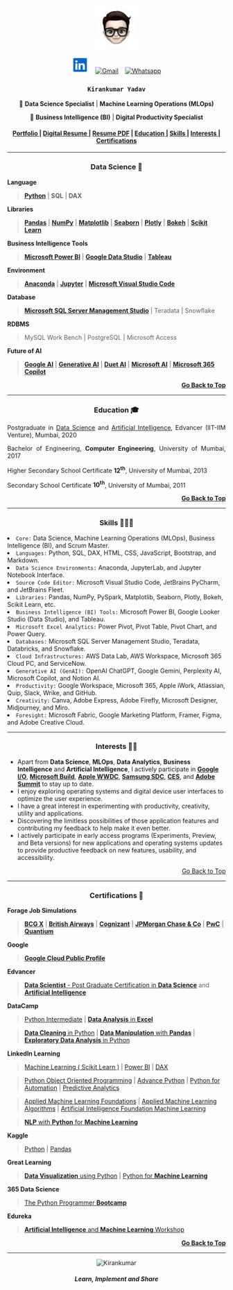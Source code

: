 <p align="center">
<img src="Image/Me.png" alt="Kirankumar" width="20%">
</p>
<p align="center" width="100%">
  <a href="https://www.linkedin.com/in/iamkirankumaryadav/"><img src="Image/LinkedIn.png" alt="LinkedIn" width=38 title="iamkirankumaryadav"></a>&nbsp;&nbsp;&nbsp;
  <a href="mailto:iamkirankumaryadav@gmail.com"><img src="Image/Gmail.png" alt="Gmail" width=40 title="iamkirankumaryadav@gmail.com"></a>&nbsp;&nbsp;&nbsp;
  <a href="https://wa.me/[+919004967226]"><img src="Image/whatsapp.svg" width=38 alt="Whatsapp" title="+919004967226"></a>  
</p>
<p name="name" align="center"><h3 align="center"><code> Kirankumar Yadav </code></h3></p>
<p align="center">🚀 <strong>Data Science Specialist</strong>  | <strong>Machine Learning Operations (MLOps)</strong></p>  
<p align="center">🤖 <strong>Business Intelligence (BI)</strong> | <strong>Digital Productivity Specialist</strong></p> 

<h4 align="center" width="100%">
  <a href="https://iamkirankumaryadav.super.site/"> <strong>Portfolio</strong> </a> |
  <a href="https://iamkirankumaryadav.github.io/Resume"> <strong>Digital Resume</strong> </a> |
  <a href="https://iamkirankumaryadav.github.io/Portfolio/PDF/Kirankumar_Yadav.pdf"> <strong>Resume PDF</strong></a> |
  <a href="#education"> <strong>Education</strong> </a> |
  <a href="#skill"> <strong>Skills</strong> </a> | 
  <a href="#interest"> <strong>Interests</strong> </a> | 
  <a href="#certification"> <strong>Certifications</strong> </a>
</h4>

---
  
<h3 name="data-science" align="center">Data Science 🤖</h3>

<p align="justify"> <strong>Language</strong> </p>

> [**Python**](https://www.python.org/) | **SQL** | **DAX**
  
<p align="justify"> <strong>Libraries</strong> </p>

> [**Pandas**](https://pandas.pydata.org/) | [**NumPy**](https://numpy.org/) | [**Matplotlib**](https://matplotlib.org/) | [**Seaborn**](https://seaborn.pydata.org/) | [**Plotly**](https://plotly.com/) | [**Bokeh**](https://bokeh.org/) | [**Scikit Learn**](https://scikit-learn.org/)

<p align="justify"> <strong>Business Intelligence Tools</strong> </p>

> [**Microsoft Power BI**](https://powerbi.microsoft.com/en-us/) | [**Google Data Studio**](https://datastudio.google.com/) | [**Tableau**](https://www.tableau.com/)

<p align="justify"> <strong>Environment</strong> </p>

> [**Anaconda**](https://www.anaconda.com/) | [**Jupyter**](https://jupyter.org/) | [**Microsoft Visual Studio Code**](https://code.visualstudio.com/)

<p align="justify"> <strong>Database</strong> </p>

> [**Microsoft SQL Server Management Studio**](https://docs.microsoft.com/en-us/sql/ssms/sql-server-management-studio-ssms) | Teradata | Snowflake

<p align="justify"> <strong>RDBMS</strong> </p>

> MySQL Work Bench | PostgreSQL | Microsoft Access

<p align="justify"> <strong>Future of AI</strong> </p>

> [**Google AI**](https://ai.google/) | [**Generative AI**](https://ai.google/discover/generativeai/) | [**Duet AI**](https://workspace.google.com/blog/product-announcements/duet-ai) | [**Microsoft AI**](https://www.microsoft.com/en-us/ai) | [**Microsoft 365 Copilot**](https://www.microsoft.com/en-us/microsoft-365/blog/2023/03/16/introducing-microsoft-365-copilot-a-whole-new-way-to-work/?culture=en-us&country=us)

<p align="right"><a href="#name" align="right"> <strong>Go Back to Top</strong></a></p>

---

<h3 name="education" align="center">Education 🎓</h3>

<p align="justify">Postgraduate in <a href="PDF/CertifiedDataScienceSpecialist.pdf" target="_blank">Data Science</a> and <a href="PDF/CertifiedDataScientistSpecialist.pdf" target="_blank">Artificial Intelligence</a>, Edvancer (IIT-IIM Venture), Mumbai, 2020</p> 

<p align="justify">Bachelor of Engineering, <strong>Computer Engineering</strong>, University of Mumbai, 2017</p> 

<p align="justify">Higher Secondary School Certificate <strong>12<sup>th</sup></strong>, University of Mumbai, 2013</p>

<p align="justify">Secondary School Certificate <strong>10<sup>th</sup></strong>, University of Mumbai, 2011</p>

<p align="right"><a href="#name" align="right"> <strong>Go Back to Top</strong></a></p>

---

<h3 name="skill" align=center> Skills 👨🏻‍💻 </h3>

<p align="justify">
    <li><code>Core:</code> Data Science, Machine Learning Operations (MLOps), Business Intelligence (BI), and Scrum Master.</li>    
    <li><code>Languages:</code> Python, SQL, DAX, HTML, CSS, JavaScript, Bootstrap, and Markdown.</li>
    <li><code>Data Science Environments:</code> Anaconda, JupyterLab, and Jupyter Notebook Interface.</li>
    <li><code>Source Code Editor:</code> Microsoft Visual Studio Code, JetBrains PyCharm, and JetBrains Fleet.</li>
    <li><code>Libraries:</code> Pandas, NumPy, PySpark, Matplotlib, Seaborn, Plotly, Bokeh, Scikit Learn, etc.</li>
    <li><code>Business Intelligence (BI) Tools:</code> Microsoft Power BI, Google Looker Studio (Data Studio), and Tableau.</li>
    <li><code>Microsoft Excel Analytics:</code> Power Pivot, Pivot Table, Pivot Chart, and Power Query.</li>
    <li><code>Databases:</code> Microsoft SQL Server Management Studio, Teradata, Databricks, and Snowflake.</li>
    <li><code>Cloud Infrastructures:</code> AWS Data Lab, AWS Workspace, Microsoft 365 Cloud PC, and ServiceNow.</li>
    <li><code>Generative AI (GenAI):</code> OpenAI ChatGPT, Google Gemini, Perplexity AI, Microsoft Copilot, and Notion AI.</li>
    <li><code>Productivity:</code> Google Workspace, Microsoft 365, Apple iWork, Atlassian, Quip, Slack, Wrike, and GitHub.</li>
    <li><code>Creativity:</code> Canva, Adobe Express, Adobe Firefly, Microsoft Designer, Midjourney, and Miro.</li>
    <li><code>Foresight:</code> Microsoft Fabric, Google Marketing Platform, Framer, Figma, and Adobe Creative Cloud.</li>
  </ul>
</p>

---

<h3 name="interest" align=center> Interests 🏃🏻 </h3>

<p align="justify">  
<ul>
  <li>
    Apart from <strong>Data Science</strong>, <strong>MLOps</strong>, <strong>Data Analytics</strong>, <strong>Business Intelligence</strong> and <strong>Artificial Intelligence</strong>, I actively participate in <a href="https://io.google/"><strong>Google I/O</strong></a>, <a href="https://build.microsoft.com/"><strong>Microsoft Build</strong></a>, <a href="https://developer.apple.com/wwdc"><strong>Apple WWDC</strong></a>, <a href="https://www.samsungdeveloperconference.com/"><strong>Samsung SDC</strong></a>, <a href="https://www.ces.tech/"><strong>CES</strong></a>, and <a href="https://business.adobe.com/summit/adobe-summit.html"><strong>Adobe Summit</strong></a> to stay up to date.
  </li>
  <li>
    I enjoy exploring operating systems and digital device user interfaces to optimize the user experience.
  </li>
  <li>
    I have a great interest in experimenting with productivity, creativity, utility and applications.
  </li>
  <li>
    Discovering the limitless possibilities of those application features and contributing my feedback to help make it even better.
  </li>
  <li>
    I actively participate in early access programs (Experiments, Preview, and Beta versions) for new applications and operating systems updates to provide productive feedback on new features, usability, and accessibility.</li>
</ul>
</p>
  
<p align="right"><a href="#name" align="right"> Go Back to Top</a></p>

---

<h3 name="certification" align="center">Certifications 🚀</h3>

<p align="justify"> <strong>Forage Job Simulations</strong></p>
 
> [**BCG X**](https://forage-uploads-prod.s3.amazonaws.com/completion-certificates/BCG%20/Tcz8gTtprzAS4xSoK_BCG_DZ39fDGtnRC7ZbpA3_1705154262049_completion_certificate.pdf?trk=public_profile_see-credential) | [**British Airways**](https://forage-uploads-prod.s3.amazonaws.com/completion-certificates/British%20Airways/NjynCWzGSaWXQCxSX_British%20Airways_DZ39fDGtnRC7ZbpA3_1705166138330_completion_certificate.pdf?trk=public_profile_see-credential) | [**Cognizant**](https://forage-uploads-prod.s3.amazonaws.com/completion-certificates/Cognizant/5N2ygyhzMWjKQmgCK_Cognizant_DZ39fDGtnRC7ZbpA3_1705251443101_completion_certificate.pdf?trk=public_profile_see-credential) | [**JPMorgan Chase & Co**](https://forage-uploads-prod.s3.amazonaws.com/completion-certificates/J.P.%20Morgan/5QiaMtZ4k8ngYKn4D_JPMorgan%20Chase%20&%20Co._DZ39fDGtnRC7ZbpA3_1705302708555_completion_certificate.pdf?trk=public_profile_see-credential) | [**PwC**](https://forage-uploads-prod.s3.amazonaws.com/completion-certificates/PwC%20Switzerland/a87GpgE6tiku7q3gu_PwC%20Switzerland_DZ39fDGtnRC7ZbpA3_1705203983920_completion_certificate.pdf?trk=public_profile_see-credential) | [**Quantium**](https://forage-uploads-prod.s3.amazonaws.com/completion-certificates/Quantium/NkaC7knWtjSbi6aYv_Quantium_DZ39fDGtnRC7ZbpA3_1705248795108_completion_certificate.pdf?trk=public_profile_see-credential)

<p align="justify"> <strong>Google</strong></p>
 
> [**Google Cloud Public Profile**](https://www.cloudskillsboost.google/public_profiles/3a882cc0-9f82-4c2d-9573-39eb7786c71e)


<p align="justify"><strong>Edvancer</strong></p>
 
> [**Data Scientist** - Post Graduate Certification in **Data Science**](PDF/CertifiedDataScienceSpecialist.pdf) and [**Artificial Intelligence**](PDF/CertifiedDataScientistSpecialist.pdf)

<p align="justify"> <strong>DataCamp</strong> </p>

> [Python Intermediate](PDF/Python.pdf) | [**Data Analysis** in **Excel**](PDF/DataAnalysisExcel.pdf)

> [**Data Cleaning** in Python](PDF/DataCleaningPython.pdf) | [**Data Manipulation** with **Pandas**](PDF/DataManipulationPandas.pdf) | [**Exploratory Data Analysis** in Python](PDF/EDAPython.pdf)

<p align="justify"> <strong>LinkedIn Learning</strong> </p>

> [Machine Learning ( Scikit Learn )](PDF/MachineLearningScikitLearn.pdf) | [Power BI](PDF/PowerBI.pdf) | [DAX](PDF/PowerBIDAX.pdf)

> [Python Object Oriented Programming](PDF/LinkedInPythonOOP.pdf) | [Advance Python](PDF/AdvancedPython.pdf) | [Python for Automation](PDF/PythonAutomation.pdf) | [Predictive Analytics](PDF/PredictiveAnalytics.pdf)

> [Applied Machine Learning Foundations](PDF/AppliedMachineLearningFoundations.pdf) | [Applied Machine Learning Algorithms](PDF/AppliedMachineLearningAlgorithms.pdf) | [Artificial Intelligence Foundation Machine Learning](PDF/ArtificialIntelligenceFoundationsMachineLearning.pdf)
 
> [**NLP** with **Python** for **Machine Learning**](PDF/LinkedInNLPPythonMachineLearningEssential.pdf) 
 
<p align="justify"> <strong>Kaggle</strong> </p>

> [Python](PDF/KagglePython.png) | [Pandas](PDF/KagglePandas.png)

<p align="justify"> <strong>Great Learning</strong> </p>

> [**Data Visualization** using Python](PDF/GLDataVisualization.pdf) | [Python for **Machine Learning**](PDF/GLPythonMachineLearning.pdf)

<p align="justify"> <strong>365 Data Science</strong> </p>

> [The Python Programmer **Bootcamp**](PDF/365ThePythonProgrammerBootcamp.pdf)

<p align="justify"> <strong>Edureka</strong> </p>

> [**Artificial Intelligence** and **Machine Learning** Workshop](PDF/EdurekaWorkshop.pdf)

<p align="right"><a href="#name" align="right"> <strong>Go Back to Top</strong></a></p>

---

<p align="center">
  <img src="Image/Smile.gif" alt="Kirankumar" width="10%">
</p>
<P name="name" align="center"><h5 align="center">Learn, Implement and Share</h5></p>
